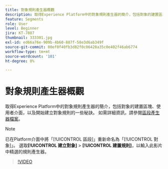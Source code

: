 ```yaml
---
title: 對象規則產生器概觀
description: 取得Experience Platform中的對象規則產生器的簡介，包括對象的建置區塊、使用者介面，以及開始建立對象規則的一些秘訣。
feature: Segments
role: User
level: Beginner
jira: KT-7887
thumbnail: 333301.jpg
exl-id: ed66a76e-909b-4b60-887f-58e3d6ab349f
source-git-commit: 00ef0f40fb3d82f0c06428a35c0e402f46ab6774
workflow-type: tm+mt
source-wordcount: '101'
ht-degree: 0%

---
```


# 對象規則產生器概觀

取得Experience Platform中的對象規則產生器的簡介，包括對象的建置區塊、使用者介面，以及開始建立對象規則的一些秘訣。 如需詳細資訊，請參閱[區段產生器檔案](https://experienceleague.adobe.com/docs/experience-platform/segmentation/ui/segment-builder.html)。

>[!NOTE]
>
> 已在Platform介面中將「[!UICONTROL 區段]」重新命名為「[!UICONTROL 對象]」。 選取&#x200B;**[!UICONTROL 建立對象]** > **[!UICONTROL 建置規則]**，以輸入此影片中精選的規則產生器。


>[!VIDEO](https://video.tv.adobe.com/v/333301/?learn=on)

